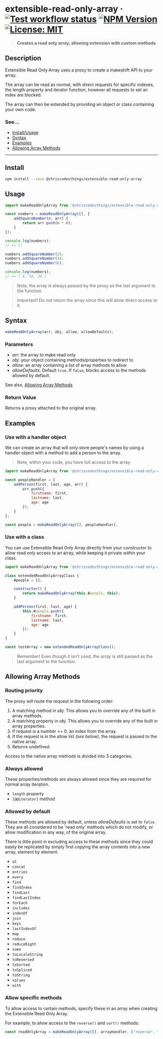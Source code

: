 # extensible-read-only-array &middot;  [![Test workflow status](https://github.com/ChrisCodesThings/extensible-read-only-array/actions/workflows/test.yml/badge.svg)](../../actions/workflows/test.yml) [![NPM Version](https://img.shields.io/npm/v/@chriscodesthings/extensible-read-only-array)](https://www.npmjs.com/package/@chriscodesthings/extensible-read-only-array) [![License: MIT](https://img.shields.io/badge/License-MIT-blue.svg)](https://opensource.org/licenses/MIT)

> **Creates a read only array, allowing extension with custom methods**

## Description

Extensible Read Only Array uses a proxy to create a makeshift API to your array. 

The array can be read as normal, with direct requests for specific indexes, the length property and iterator function, however all requests to set an index are blocked.

The array can then be extended by providing an object or class containing your own code.

### See...
- [Install/Usage](#install "Install and Usage")
- [Syntax](#syntax "Syntax")
- [Examples](#examples "Examples")
- [Allowing Array Methods](#allowing-array-methods "Allowing Array Methods")

---

## Install

```sh
npm install --save @chriscodesthings/extensible-read-only-array
```

## Usage

```js
import makeReadOnlyArray from '@chriscodesthings/extensible-read-only-array';

const numbers = makeReadOnlyArray([], {
    addSquareNumber(n, arr) {
        return arr.push(n * n);
    }
});

console.log(numbers);
// => []

numbers.addSquareNumber(2);
numbers.addSquareNumber(4);
numbers.addSquareNumber(6);

console.log(numbers);
// => [ 4, 16, 36 ]
```

> Note, the array is always passed by the proxy as the last argument to the function.

> Important! Do not return the array since this will allow direct access to it.

## Syntax

```js
makeReadOnlyArray(arr, obj, allow, allowDefaults);
```

### Parameters

- *arr*: the array to make read only
- *obj*: your object containing methods/properties to redirect to
- *allow*: an array containing a list of array methods to allow
- *allowDefaults*: Default `true`. If `false`, blocks access to the methods allowed by default. 

See also, [Allowing Array Methods](#allowing-array-methods "Allowing Array Methods")

### Return Value

Returns a proxy attached to the original array.

## Examples

### Use with a handler object

We can create an array that will only store people's names by using a handler object with a method to add a person to the array.

> Note, within your code, you have full access to the array. 

```js
import makeReadOnlyArray from '@chriscodesthings/extensible-read-only-array';

const peopleHandler = {
    addPerson(first, last, age, arr) {
        arr.push({
            firstname: first,
            lastname: last,
            age: age
        });
    }
};

const people = makeReadOnlyArray([], peopleHandler);
```

### Use with a class

You can use Extensible Read Only Array directly from your constructor to allow read only access to an array, while keeping it private within your class. 

```js
import makeReadOnlyArray from '@chriscodesthings/extensible-read-only-array';

class extendedReadOnlyArrayClass {
    #people = [];

    constructor() {
        return makeReadOnlyArray(this.#people, this);
    }

    addPerson(first, last, age) {
        this.#people.push({
            firstname: first,
            lastname: last,
            age: age
        });
    }
}

const testArray = new extendedReadOnlyArrayClass();
```

> Remember! Even though it isn't used, the array is still passed as the last argument to the function.

## Allowing Array Methods

### Routing priority

The proxy will route the request in the following order:

1. A matching method in *obj*. This allows you to override any of the built in array methods.
2. A matching property in *obj*. This allows you to override any of the built in array properties.
3. If request is a number >= 0, an index from the array.
4. If the request is in the allow list *(see below)*, the request is passed to the native array.
5. Returns undefined.

Access to the native array methods is divided into 3 categories.

### Always allowed

These properties/methods are always allowed since they are required for normal array iteration.

- `length` property
- `[@@iterator]` method

### Allowed by default

These methods are allowed by default, unless *allowDefaults* is set to `false`. They are all considered to be 'read only' methods which do not modify, or allow modification in any way, of the original array.

There is little point in excluding access to these methods since they could easily be replicated by simply first copying the array contents into a new array, element by element.

- `at`
- `concat`
- `entries`
- `every`
- `find`
- `findIndex`
- `findLast`
- `findLastIndex`
- `forEach`
- `includes`
- `indexOf`
- `join`
- `keys`
- `lastIndexOf`
- `map`
- `reduce`
- `reduceRight`
- `some`
- `toLocaleString`
- `toReversed`
- `toSorted`
- `toSpliced`
- `toString`
- `values`
- `with`

### Allow specific methods

To allow access to certain methods, specify these in an array when creating the Extensible Read Only Array.

For example, to allow access to the `reverse()` and `sort()` methods:
```js
const readOnlyArray = makeReadOnlyArray([], arrayHandler, ["reverse", "sort"]);
```
